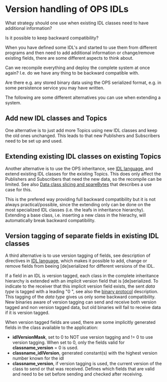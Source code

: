 # Version handling of OPS IDLs #

What strategy should one use when existing IDL classes need to have additional information?

Is it possible to keep backward compatibility?

When you have defined some IDL's and started to use them from different programs and then need to add additional information or change/remove existing fields, there are some different aspects to think about.

Can we recompile everything and deploy the complete system at once again? I.e. do we have any thing to be backward compatible with.

Are there e.g. any stored binary data using the OPS serialized format, e.g. in some persistence service you may have written.

The following are some different alternatives you can use when extending a system.

## Add new IDL classes and Topics ##

One alternative is to just add more Topics using new IDL classes and keep the old ones unchanged.
This leads to that new Publishers and Subscribers need to be set up and used.


## Extending existing IDL classes on existing Topics ##

Another alternative is to use the OPS inheritance, see [IDL language](IDLLanguage.md), and extend existing IDL classes for the existing Topics. This does only affect the Publishers and Subscribers that need the new data, so the recompile can be limited. See also [Data class slicing and spareBytes](DataSlicing.md) that describes a use case for this.

This is the prefered way providing full backward compatibility but it is not always practical/possible, since the extending only can be done on the most specialized IDL classes (i.e. the leafs in inheritance hierarchy). Extending a base class, i.e. inserting a new class in the hierachy, will automatically break backward compatibility.


## Version tagging of separate fields in existing IDL classes ##

A third alternative is to use version tagging of fields, see description of directives in [IDL language](IDLLanguage.md), which makes it possible to add, change or remove fields from beeing [de]serialized for different versions of the IDL.

If a field in an IDL is version tagged, each class in the complete inheritance hierarchy is extended with an implicit version field that is [de]serialized. To indicate to the receiver that this implicit version field exists, the sent *data type* is tagged with a leading "0 ", see also the [binary protocol](Protocol.md) description. This tagging of the *data type* gives us only some backward compatibility. New binaries aware of version tagging can send and receive both version tagged and non version tagged data, but old binaries will fail to receive data if it is version tagged.

When version tagged fields are used, there are some implicitly generated fields in the class available to the application:
* **idlVersionMask**, set to 0 to NOT use version tagging and != 0 to use version tagging. When set to 0, only the fields valid for **classname_version** = 0 is used.
* **classname_idlVersion**, generated constant(s) with the highest version number known for the idl
* **classname_version**, if version tagging is used, the current version of the class to send or that was received. Defines which fields that are valid and need to be set before sending and checked after receiving.
